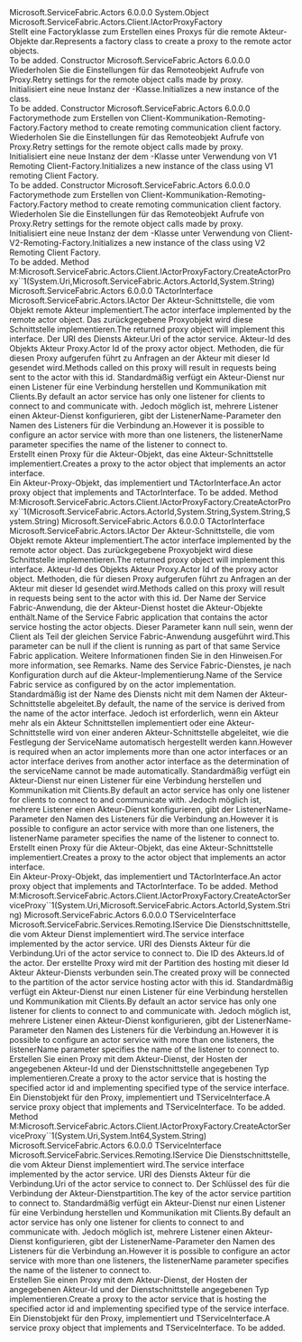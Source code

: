 <Type Name="ActorProxyFactory" FullName="Microsoft.ServiceFabric.Actors.Client.ActorProxyFactory">
  <TypeSignature Language="C#" Value="public class ActorProxyFactory : Microsoft.ServiceFabric.Actors.Client.IActorProxyFactory" />
  <TypeSignature Language="ILAsm" Value=".class public auto ansi beforefieldinit ActorProxyFactory extends System.Object implements class Microsoft.ServiceFabric.Actors.Client.IActorProxyFactory" />
  <TypeSignature Language="DocId" Value="T:Microsoft.ServiceFabric.Actors.Client.ActorProxyFactory" />
  <TypeSignature Language="VB.NET" Value="Public Class ActorProxyFactory&#xA;Implements IActorProxyFactory" />
  <TypeSignature Language="F#" Value="type ActorProxyFactory = class&#xA;    interface IActorProxyFactory" />
  <AssemblyInfo>
    <AssemblyName>Microsoft.ServiceFabric.Actors</AssemblyName>
    <AssemblyVersion>6.0.0.0</AssemblyVersion>
  </AssemblyInfo>
  <Base>
    <BaseTypeName>System.Object</BaseTypeName>
  </Base>
  <Interfaces>
    <Interface>
      <InterfaceName>Microsoft.ServiceFabric.Actors.Client.IActorProxyFactory</InterfaceName>
    </Interface>
  </Interfaces>
  <Docs>
    <summary>
            <span data-ttu-id="bffa9-101">Stellt eine Factoryklasse zum Erstellen eines Proxys für die remote Akteur-Objekte dar.</span><span class="sxs-lookup"><span data-stu-id="bffa9-101">Represents a factory class to create a proxy to the remote actor objects.</span></span>
            </summary>
    <remarks>To be added.</remarks>
  </Docs>
  <Members>
    <Member MemberName=".ctor">
      <MemberSignature Language="C#" Value="public ActorProxyFactory (Microsoft.ServiceFabric.Services.Communication.Client.OperationRetrySettings retrySettings = null);" />
      <MemberSignature Language="ILAsm" Value=".method public hidebysig specialname rtspecialname instance void .ctor(class Microsoft.ServiceFabric.Services.Communication.Client.OperationRetrySettings retrySettings) cil managed" />
      <MemberSignature Language="DocId" Value="M:Microsoft.ServiceFabric.Actors.Client.ActorProxyFactory.#ctor(Microsoft.ServiceFabric.Services.Communication.Client.OperationRetrySettings)" />
      <MemberSignature Language="VB.NET" Value="Public Sub New (Optional retrySettings As OperationRetrySettings = null)" />
      <MemberSignature Language="F#" Value="new Microsoft.ServiceFabric.Actors.Client.ActorProxyFactory : Microsoft.ServiceFabric.Services.Communication.Client.OperationRetrySettings -&gt; Microsoft.ServiceFabric.Actors.Client.ActorProxyFactory" Usage="new Microsoft.ServiceFabric.Actors.Client.ActorProxyFactory retrySettings" />
      <MemberType>Constructor</MemberType>
      <AssemblyInfo>
        <AssemblyName>Microsoft.ServiceFabric.Actors</AssemblyName>
        <AssemblyVersion>6.0.0.0</AssemblyVersion>
      </AssemblyInfo>
      <Parameters>
        <Parameter Name="retrySettings" Type="Microsoft.ServiceFabric.Services.Communication.Client.OperationRetrySettings" />
      </Parameters>
      <Docs>
        <param name="retrySettings"><span data-ttu-id="bffa9-102">Wiederholen Sie die Einstellungen für das Remoteobjekt Aufrufe von Proxy.</span><span class="sxs-lookup"><span data-stu-id="bffa9-102">Retry settings for the remote object calls  made by proxy.</span></span></param>
        <summary>
            <span data-ttu-id="bffa9-103">Initialisiert eine neue Instanz der <see cref="T:Microsoft.ServiceFabric.Actors.Client.ActorProxyFactory" />-Klasse.</span><span class="sxs-lookup"><span data-stu-id="bffa9-103">Initializes a new instance of the <see cref="T:Microsoft.ServiceFabric.Actors.Client.ActorProxyFactory" /> class.</span></span>
            </summary>
        <remarks>To be added.</remarks>
      </Docs>
    </Member>
    <Member MemberName=".ctor">
      <MemberSignature Language="C#" Value="public ActorProxyFactory (Func&lt;Microsoft.ServiceFabric.Services.Remoting.V1.IServiceRemotingCallbackClient,Microsoft.ServiceFabric.Services.Remoting.V1.Client.IServiceRemotingClientFactory&gt; createServiceRemotingClientFactory, Microsoft.ServiceFabric.Services.Communication.Client.OperationRetrySettings retrySettings = null);" />
      <MemberSignature Language="ILAsm" Value=".method public hidebysig specialname rtspecialname instance void .ctor(class System.Func`2&lt;class Microsoft.ServiceFabric.Services.Remoting.V1.IServiceRemotingCallbackClient, class Microsoft.ServiceFabric.Services.Remoting.V1.Client.IServiceRemotingClientFactory&gt; createServiceRemotingClientFactory, class Microsoft.ServiceFabric.Services.Communication.Client.OperationRetrySettings retrySettings) cil managed" />
      <MemberSignature Language="DocId" Value="M:Microsoft.ServiceFabric.Actors.Client.ActorProxyFactory.#ctor(System.Func{Microsoft.ServiceFabric.Services.Remoting.V1.IServiceRemotingCallbackClient,Microsoft.ServiceFabric.Services.Remoting.V1.Client.IServiceRemotingClientFactory},Microsoft.ServiceFabric.Services.Communication.Client.OperationRetrySettings)" />
      <MemberSignature Language="VB.NET" Value="Public Sub New (createServiceRemotingClientFactory As Func(Of IServiceRemotingCallbackClient, IServiceRemotingClientFactory), Optional retrySettings As OperationRetrySettings = null)" />
      <MemberSignature Language="F#" Value="new Microsoft.ServiceFabric.Actors.Client.ActorProxyFactory : Func&lt;Microsoft.ServiceFabric.Services.Remoting.V1.IServiceRemotingCallbackClient, Microsoft.ServiceFabric.Services.Remoting.V1.Client.IServiceRemotingClientFactory&gt; * Microsoft.ServiceFabric.Services.Communication.Client.OperationRetrySettings -&gt; Microsoft.ServiceFabric.Actors.Client.ActorProxyFactory" Usage="new Microsoft.ServiceFabric.Actors.Client.ActorProxyFactory (createServiceRemotingClientFactory, retrySettings)" />
      <MemberType>Constructor</MemberType>
      <AssemblyInfo>
        <AssemblyName>Microsoft.ServiceFabric.Actors</AssemblyName>
        <AssemblyVersion>6.0.0.0</AssemblyVersion>
      </AssemblyInfo>
      <Parameters>
        <Parameter Name="createServiceRemotingClientFactory" Type="System.Func&lt;Microsoft.ServiceFabric.Services.Remoting.V1.IServiceRemotingCallbackClient,Microsoft.ServiceFabric.Services.Remoting.V1.Client.IServiceRemotingClientFactory&gt;" />
        <Parameter Name="retrySettings" Type="Microsoft.ServiceFabric.Services.Communication.Client.OperationRetrySettings" />
      </Parameters>
      <Docs>
        <param name="createServiceRemotingClientFactory"><span data-ttu-id="bffa9-104">Factorymethode zum Erstellen von Client-Kommunikation-Remoting-Factory.</span><span class="sxs-lookup"><span data-stu-id="bffa9-104">Factory method to create remoting communication client factory.</span></span></param>
        <param name="retrySettings"><span data-ttu-id="bffa9-105">Wiederholen Sie die Einstellungen für das Remoteobjekt Aufrufe von Proxy.</span><span class="sxs-lookup"><span data-stu-id="bffa9-105">Retry settings for the remote object calls  made by proxy.</span></span></param>
        <summary>
            <span data-ttu-id="bffa9-106">Initialisiert eine neue Instanz der dem <see cref="T:Microsoft.ServiceFabric.Actors.Client.ActorProxyFactory" /> -Klasse unter Verwendung von V1 Remoting Client-Factory.</span><span class="sxs-lookup"><span data-stu-id="bffa9-106">Initializes a new instance of the <see cref="T:Microsoft.ServiceFabric.Actors.Client.ActorProxyFactory" /> class using V1 remoting Client Factory.</span></span>
            </summary>
        <remarks>To be added.</remarks>
      </Docs>
    </Member>
    <Member MemberName=".ctor">
      <MemberSignature Language="C#" Value="public ActorProxyFactory (Func&lt;Microsoft.ServiceFabric.Services.Remoting.V2.Client.IServiceRemotingCallbackMessageHandler,Microsoft.ServiceFabric.Services.Remoting.V2.Client.IServiceRemotingClientFactory&gt; createServiceRemotingClientFactory, Microsoft.ServiceFabric.Services.Communication.Client.OperationRetrySettings retrySettings = null);" />
      <MemberSignature Language="ILAsm" Value=".method public hidebysig specialname rtspecialname instance void .ctor(class System.Func`2&lt;class Microsoft.ServiceFabric.Services.Remoting.V2.Client.IServiceRemotingCallbackMessageHandler, class Microsoft.ServiceFabric.Services.Remoting.V2.Client.IServiceRemotingClientFactory&gt; createServiceRemotingClientFactory, class Microsoft.ServiceFabric.Services.Communication.Client.OperationRetrySettings retrySettings) cil managed" />
      <MemberSignature Language="DocId" Value="M:Microsoft.ServiceFabric.Actors.Client.ActorProxyFactory.#ctor(System.Func{Microsoft.ServiceFabric.Services.Remoting.V2.Client.IServiceRemotingCallbackMessageHandler,Microsoft.ServiceFabric.Services.Remoting.V2.Client.IServiceRemotingClientFactory},Microsoft.ServiceFabric.Services.Communication.Client.OperationRetrySettings)" />
      <MemberSignature Language="VB.NET" Value="Public Sub New (createServiceRemotingClientFactory As Func(Of IServiceRemotingCallbackMessageHandler, IServiceRemotingClientFactory), Optional retrySettings As OperationRetrySettings = null)" />
      <MemberSignature Language="F#" Value="new Microsoft.ServiceFabric.Actors.Client.ActorProxyFactory : Func&lt;Microsoft.ServiceFabric.Services.Remoting.V2.Client.IServiceRemotingCallbackMessageHandler, Microsoft.ServiceFabric.Services.Remoting.V2.Client.IServiceRemotingClientFactory&gt; * Microsoft.ServiceFabric.Services.Communication.Client.OperationRetrySettings -&gt; Microsoft.ServiceFabric.Actors.Client.ActorProxyFactory" Usage="new Microsoft.ServiceFabric.Actors.Client.ActorProxyFactory (createServiceRemotingClientFactory, retrySettings)" />
      <MemberType>Constructor</MemberType>
      <AssemblyInfo>
        <AssemblyName>Microsoft.ServiceFabric.Actors</AssemblyName>
        <AssemblyVersion>6.0.0.0</AssemblyVersion>
      </AssemblyInfo>
      <Parameters>
        <Parameter Name="createServiceRemotingClientFactory" Type="System.Func&lt;Microsoft.ServiceFabric.Services.Remoting.V2.Client.IServiceRemotingCallbackMessageHandler,Microsoft.ServiceFabric.Services.Remoting.V2.Client.IServiceRemotingClientFactory&gt;" />
        <Parameter Name="retrySettings" Type="Microsoft.ServiceFabric.Services.Communication.Client.OperationRetrySettings" />
      </Parameters>
      <Docs>
        <param name="createServiceRemotingClientFactory"><span data-ttu-id="bffa9-107">Factorymethode zum Erstellen von Client-Kommunikation-Remoting-Factory.</span><span class="sxs-lookup"><span data-stu-id="bffa9-107">Factory method to create remoting communication client factory.</span></span></param>
        <param name="retrySettings"><span data-ttu-id="bffa9-108">Wiederholen Sie die Einstellungen für das Remoteobjekt Aufrufe von Proxy.</span><span class="sxs-lookup"><span data-stu-id="bffa9-108">Retry settings for the remote object calls  made by proxy.</span></span></param>
        <summary>
            <span data-ttu-id="bffa9-109">Initialisiert eine neue Instanz der dem <see cref="T:Microsoft.ServiceFabric.Actors.Client.ActorProxyFactory" /> -Klasse unter Verwendung von Client-V2-Remoting-Factory.</span><span class="sxs-lookup"><span data-stu-id="bffa9-109">Initializes a new instance of the <see cref="T:Microsoft.ServiceFabric.Actors.Client.ActorProxyFactory" /> class using V2 Remoting Client Factory.</span></span>
            </summary>
        <remarks>To be added.</remarks>
      </Docs>
    </Member>
    <Member MemberName="CreateActorProxy&lt;TActorInterface&gt;">
      <MemberSignature Language="C#" Value="public TActorInterface CreateActorProxy&lt;TActorInterface&gt; (Uri serviceUri, Microsoft.ServiceFabric.Actors.ActorId actorId, string listenerName = null) where TActorInterface : Microsoft.ServiceFabric.Actors.IActor;" />
      <MemberSignature Language="ILAsm" Value=".method public hidebysig newslot virtual instance !!TActorInterface CreateActorProxy&lt;(class Microsoft.ServiceFabric.Actors.IActor) TActorInterface&gt;(class System.Uri serviceUri, class Microsoft.ServiceFabric.Actors.ActorId actorId, string listenerName) cil managed" />
      <MemberSignature Language="DocId" Value="M:Microsoft.ServiceFabric.Actors.Client.ActorProxyFactory.CreateActorProxy``1(System.Uri,Microsoft.ServiceFabric.Actors.ActorId,System.String)" />
      <MemberSignature Language="F#" Value="abstract member CreateActorProxy : Uri * Microsoft.ServiceFabric.Actors.ActorId * string -&gt; 'ActorInterface (requires 'ActorInterface :&gt; Microsoft.ServiceFabric.Actors.IActor)&#xA;override this.CreateActorProxy : Uri * Microsoft.ServiceFabric.Actors.ActorId * string -&gt; 'ActorInterface (requires 'ActorInterface :&gt; Microsoft.ServiceFabric.Actors.IActor)" Usage="actorProxyFactory.CreateActorProxy (serviceUri, actorId, listenerName)" />
      <MemberType>Method</MemberType>
      <Implements>
        <InterfaceMember>M:Microsoft.ServiceFabric.Actors.Client.IActorProxyFactory.CreateActorProxy``1(System.Uri,Microsoft.ServiceFabric.Actors.ActorId,System.String)</InterfaceMember>
      </Implements>
      <AssemblyInfo>
        <AssemblyName>Microsoft.ServiceFabric.Actors</AssemblyName>
        <AssemblyVersion>6.0.0.0</AssemblyVersion>
      </AssemblyInfo>
      <ReturnValue>
        <ReturnType>TActorInterface</ReturnType>
      </ReturnValue>
      <TypeParameters>
        <TypeParameter Name="TActorInterface">
          <Constraints>
            <InterfaceName>Microsoft.ServiceFabric.Actors.IActor</InterfaceName>
          </Constraints>
        </TypeParameter>
      </TypeParameters>
      <Parameters>
        <Parameter Name="serviceUri" Type="System.Uri" />
        <Parameter Name="actorId" Type="Microsoft.ServiceFabric.Actors.ActorId" />
        <Parameter Name="listenerName" Type="System.String" />
      </Parameters>
      <Docs>
        <typeparam name="TActorInterface">
            <span data-ttu-id="bffa9-110">Der Akteur-Schnittstelle, die vom Objekt remote Akteur implementiert.</span><span class="sxs-lookup"><span data-stu-id="bffa9-110">The actor interface implemented by the remote actor object.</span></span> <span data-ttu-id="bffa9-111">Das zurückgegebene Proxyobjekt wird diese Schnittstelle implementieren.</span><span class="sxs-lookup"><span data-stu-id="bffa9-111">The returned proxy object will implement this interface.</span></span>
            </typeparam>
        <param name="serviceUri"><span data-ttu-id="bffa9-112">Der URI des Diensts Akteur.</span><span class="sxs-lookup"><span data-stu-id="bffa9-112">Uri of the actor service.</span></span></param>
        <param name="actorId"><span data-ttu-id="bffa9-113">Akteur-Id des Objekts Akteur Proxy.</span><span class="sxs-lookup"><span data-stu-id="bffa9-113">Actor Id of the proxy actor object.</span></span> <span data-ttu-id="bffa9-114">Methoden, die für diesen Proxy aufgerufen führt zu Anfragen an der Akteur mit dieser Id gesendet wird.</span><span class="sxs-lookup"><span data-stu-id="bffa9-114">Methods called on this proxy will result in requests being sent to the actor with this id.</span></span></param>
        <param name="listenerName">
            <span data-ttu-id="bffa9-115">Standardmäßig verfügt ein Akteur-Dienst nur einen Listener für eine Verbindung herstellen und Kommunikation mit Clients.</span><span class="sxs-lookup"><span data-stu-id="bffa9-115">By default an actor service has only one listener for clients to connect to and communicate with.</span></span>
            <span data-ttu-id="bffa9-116">Jedoch möglich ist, mehrere Listener einen Akteur-Dienst konfigurieren, gibt der ListenerName-Parameter den Namen des Listeners für die Verbindung an.</span><span class="sxs-lookup"><span data-stu-id="bffa9-116">However it is possible to configure an actor service with more than one listeners, the listenerName parameter specifies the name of the listener to connect to.</span></span>
            </param>
        <summary>
            <span data-ttu-id="bffa9-117">Erstellt einen Proxy für die Akteur-Objekt, das eine Akteur-Schnittstelle implementiert.</span><span class="sxs-lookup"><span data-stu-id="bffa9-117">Creates a proxy to the actor object that implements an actor interface.</span></span>
            </summary>
        <returns><span data-ttu-id="bffa9-118">Ein Akteur-Proxy-Objekt, das implementiert <see cref="T:Microsoft.ServiceFabric.Actors.Client.IActorProxy" /> und TActorInterface.</span><span class="sxs-lookup"><span data-stu-id="bffa9-118">An actor proxy object that implements <see cref="T:Microsoft.ServiceFabric.Actors.Client.IActorProxy" /> and TActorInterface.</span></span></returns>
        <remarks>To be added.</remarks>
      </Docs>
    </Member>
    <Member MemberName="CreateActorProxy&lt;TActorInterface&gt;">
      <MemberSignature Language="C#" Value="public TActorInterface CreateActorProxy&lt;TActorInterface&gt; (Microsoft.ServiceFabric.Actors.ActorId actorId, string applicationName = null, string serviceName = null, string listenerName = null) where TActorInterface : Microsoft.ServiceFabric.Actors.IActor;" />
      <MemberSignature Language="ILAsm" Value=".method public hidebysig newslot virtual instance !!TActorInterface CreateActorProxy&lt;(class Microsoft.ServiceFabric.Actors.IActor) TActorInterface&gt;(class Microsoft.ServiceFabric.Actors.ActorId actorId, string applicationName, string serviceName, string listenerName) cil managed" />
      <MemberSignature Language="DocId" Value="M:Microsoft.ServiceFabric.Actors.Client.ActorProxyFactory.CreateActorProxy``1(Microsoft.ServiceFabric.Actors.ActorId,System.String,System.String,System.String)" />
      <MemberSignature Language="F#" Value="abstract member CreateActorProxy : Microsoft.ServiceFabric.Actors.ActorId * string * string * string -&gt; 'ActorInterface (requires 'ActorInterface :&gt; Microsoft.ServiceFabric.Actors.IActor)&#xA;override this.CreateActorProxy : Microsoft.ServiceFabric.Actors.ActorId * string * string * string -&gt; 'ActorInterface (requires 'ActorInterface :&gt; Microsoft.ServiceFabric.Actors.IActor)" Usage="actorProxyFactory.CreateActorProxy (actorId, applicationName, serviceName, listenerName)" />
      <MemberType>Method</MemberType>
      <Implements>
        <InterfaceMember>M:Microsoft.ServiceFabric.Actors.Client.IActorProxyFactory.CreateActorProxy``1(Microsoft.ServiceFabric.Actors.ActorId,System.String,System.String,System.String)</InterfaceMember>
      </Implements>
      <AssemblyInfo>
        <AssemblyName>Microsoft.ServiceFabric.Actors</AssemblyName>
        <AssemblyVersion>6.0.0.0</AssemblyVersion>
      </AssemblyInfo>
      <ReturnValue>
        <ReturnType>TActorInterface</ReturnType>
      </ReturnValue>
      <TypeParameters>
        <TypeParameter Name="TActorInterface">
          <Constraints>
            <InterfaceName>Microsoft.ServiceFabric.Actors.IActor</InterfaceName>
          </Constraints>
        </TypeParameter>
      </TypeParameters>
      <Parameters>
        <Parameter Name="actorId" Type="Microsoft.ServiceFabric.Actors.ActorId" />
        <Parameter Name="applicationName" Type="System.String" />
        <Parameter Name="serviceName" Type="System.String" />
        <Parameter Name="listenerName" Type="System.String" />
      </Parameters>
      <Docs>
        <typeparam name="TActorInterface">
            <span data-ttu-id="bffa9-119">Der Akteur-Schnittstelle, die vom Objekt remote Akteur implementiert.</span><span class="sxs-lookup"><span data-stu-id="bffa9-119">The actor interface implemented by the remote actor object.</span></span> <span data-ttu-id="bffa9-120">Das zurückgegebene Proxyobjekt wird diese Schnittstelle implementieren.</span><span class="sxs-lookup"><span data-stu-id="bffa9-120">The returned proxy object will implement this interface.</span></span>
            </typeparam>
        <param name="actorId"><span data-ttu-id="bffa9-121">Akteur-Id des Objekts Akteur Proxy.</span><span class="sxs-lookup"><span data-stu-id="bffa9-121">Actor Id of the proxy actor object.</span></span> <span data-ttu-id="bffa9-122">Methoden, die für diesen Proxy aufgerufen führt zu Anfragen an der Akteur mit dieser Id gesendet wird.</span><span class="sxs-lookup"><span data-stu-id="bffa9-122">Methods called on this proxy will result in requests being sent to the actor with this id.</span></span></param>
        <param name="applicationName">
            <span data-ttu-id="bffa9-123">Der Name der Service Fabric-Anwendung, die der Akteur-Dienst hostet die Akteur-Objekte enthält.</span><span class="sxs-lookup"><span data-stu-id="bffa9-123">Name of the Service Fabric application that contains the actor service hosting the actor objects.</span></span>
            <span data-ttu-id="bffa9-124">Dieser Parameter kann null sein, wenn der Client als Teil der gleichen Service Fabric-Anwendung ausgeführt wird.</span><span class="sxs-lookup"><span data-stu-id="bffa9-124">This parameter can be null if the client is running as part of that same Service Fabric application.</span></span> <span data-ttu-id="bffa9-125">Weitere Informationen finden Sie in den Hinweisen.</span><span class="sxs-lookup"><span data-stu-id="bffa9-125">For more information, see Remarks.</span></span> 
            </param>
        <param name="serviceName">
            <span data-ttu-id="bffa9-126">Name des Service Fabric-Dienstes, je nach Konfiguration durch <see cref="T:Microsoft.ServiceFabric.Actors.Runtime.ActorServiceAttribute" /> auf die Akteur-Implementierung.</span><span class="sxs-lookup"><span data-stu-id="bffa9-126">Name of the Service Fabric service as configured by <see cref="T:Microsoft.ServiceFabric.Actors.Runtime.ActorServiceAttribute" /> on the actor implementation.</span></span>
            <span data-ttu-id="bffa9-127">Standardmäßig ist der Name des Diensts nicht mit dem Namen der Akteur-Schnittstelle abgeleitet.</span><span class="sxs-lookup"><span data-stu-id="bffa9-127">By default, the name of the service is derived from the name of the actor interface.</span></span> <span data-ttu-id="bffa9-128">Jedoch <see cref="T:Microsoft.ServiceFabric.Actors.Runtime.ActorServiceAttribute" /> ist erforderlich, wenn ein Akteur mehr als ein Akteur Schnittstellen implementiert oder eine Akteur-Schnittstelle wird von einer anderen Akteur-Schnittstelle abgeleitet, wie die Festlegung der ServiceName automatisch hergestellt werden kann.</span><span class="sxs-lookup"><span data-stu-id="bffa9-128">However <see cref="T:Microsoft.ServiceFabric.Actors.Runtime.ActorServiceAttribute" /> is required when an actor implements more than one actor interfaces or an actor interface derives from another actor interface as the determination of the serviceName cannot be made automatically.</span></span>
            </param>
        <param name="listenerName">
            <span data-ttu-id="bffa9-129">Standardmäßig verfügt ein Akteur-Dienst nur einen Listener für eine Verbindung herstellen und Kommunikation mit Clients.</span><span class="sxs-lookup"><span data-stu-id="bffa9-129">By default an actor service has only one listener for clients to connect to and communicate with.</span></span>
            <span data-ttu-id="bffa9-130">Jedoch möglich ist, mehrere Listener einen Akteur-Dienst konfigurieren, gibt der ListenerName-Parameter den Namen des Listeners für die Verbindung an.</span><span class="sxs-lookup"><span data-stu-id="bffa9-130">However it is possible to configure an actor service with more than one listeners, the listenerName parameter specifies the name of the listener to connect to.</span></span>
            </param>
        <summary>
            <span data-ttu-id="bffa9-131">Erstellt einen Proxy für die Akteur-Objekt, das eine Akteur-Schnittstelle implementiert.</span><span class="sxs-lookup"><span data-stu-id="bffa9-131">Creates a proxy to the actor object that implements an actor interface.</span></span>
            </summary>
        <returns><span data-ttu-id="bffa9-132">Ein Akteur-Proxy-Objekt, das implementiert <see cref="T:Microsoft.ServiceFabric.Actors.Client.IActorProxy" /> und TActorInterface.</span><span class="sxs-lookup"><span data-stu-id="bffa9-132">An actor proxy object that implements <see cref="T:Microsoft.ServiceFabric.Actors.Client.IActorProxy" /> and TActorInterface.</span></span></returns>
        <remarks>To be added.</remarks>
      </Docs>
    </Member>
    <Member MemberName="CreateActorServiceProxy&lt;TServiceInterface&gt;">
      <MemberSignature Language="C#" Value="public TServiceInterface CreateActorServiceProxy&lt;TServiceInterface&gt; (Uri serviceUri, Microsoft.ServiceFabric.Actors.ActorId actorId, string listenerName = null) where TServiceInterface : Microsoft.ServiceFabric.Services.Remoting.IService;" />
      <MemberSignature Language="ILAsm" Value=".method public hidebysig newslot virtual instance !!TServiceInterface CreateActorServiceProxy&lt;(class Microsoft.ServiceFabric.Services.Remoting.IService) TServiceInterface&gt;(class System.Uri serviceUri, class Microsoft.ServiceFabric.Actors.ActorId actorId, string listenerName) cil managed" />
      <MemberSignature Language="DocId" Value="M:Microsoft.ServiceFabric.Actors.Client.ActorProxyFactory.CreateActorServiceProxy``1(System.Uri,Microsoft.ServiceFabric.Actors.ActorId,System.String)" />
      <MemberSignature Language="F#" Value="abstract member CreateActorServiceProxy : Uri * Microsoft.ServiceFabric.Actors.ActorId * string -&gt; 'ServiceInterface (requires 'ServiceInterface :&gt; Microsoft.ServiceFabric.Services.Remoting.IService)&#xA;override this.CreateActorServiceProxy : Uri * Microsoft.ServiceFabric.Actors.ActorId * string -&gt; 'ServiceInterface (requires 'ServiceInterface :&gt; Microsoft.ServiceFabric.Services.Remoting.IService)" Usage="actorProxyFactory.CreateActorServiceProxy (serviceUri, actorId, listenerName)" />
      <MemberType>Method</MemberType>
      <Implements>
        <InterfaceMember>M:Microsoft.ServiceFabric.Actors.Client.IActorProxyFactory.CreateActorServiceProxy``1(System.Uri,Microsoft.ServiceFabric.Actors.ActorId,System.String)</InterfaceMember>
      </Implements>
      <AssemblyInfo>
        <AssemblyName>Microsoft.ServiceFabric.Actors</AssemblyName>
        <AssemblyVersion>6.0.0.0</AssemblyVersion>
      </AssemblyInfo>
      <ReturnValue>
        <ReturnType>TServiceInterface</ReturnType>
      </ReturnValue>
      <TypeParameters>
        <TypeParameter Name="TServiceInterface">
          <Constraints>
            <InterfaceName>Microsoft.ServiceFabric.Services.Remoting.IService</InterfaceName>
          </Constraints>
        </TypeParameter>
      </TypeParameters>
      <Parameters>
        <Parameter Name="serviceUri" Type="System.Uri" />
        <Parameter Name="actorId" Type="Microsoft.ServiceFabric.Actors.ActorId" />
        <Parameter Name="listenerName" Type="System.String" />
      </Parameters>
      <Docs>
        <typeparam name="TServiceInterface"><span data-ttu-id="bffa9-133">Die Dienstschnittstelle, die vom Akteur Dienst implementiert wird.</span><span class="sxs-lookup"><span data-stu-id="bffa9-133">The service interface implemented by the actor service.</span></span></typeparam>
        <param name="serviceUri"><span data-ttu-id="bffa9-134">URI des Diensts Akteur für die Verbindung.</span><span class="sxs-lookup"><span data-stu-id="bffa9-134">Uri of the actor service to connect to.</span></span></param>
        <param name="actorId"><span data-ttu-id="bffa9-135">Die ID des Akteurs.</span><span class="sxs-lookup"><span data-stu-id="bffa9-135">Id of the actor.</span></span> <span data-ttu-id="bffa9-136">Der erstellte Proxy wird mit der Partition des hosting mit dieser Id Akteur Akteur-Diensts verbunden sein.</span><span class="sxs-lookup"><span data-stu-id="bffa9-136">The created proxy will be connected to the partition of the actor service hosting actor with this id.</span></span></param>
        <param name="listenerName">
            <span data-ttu-id="bffa9-137">Standardmäßig verfügt ein Akteur-Dienst nur einen Listener für eine Verbindung herstellen und Kommunikation mit Clients.</span><span class="sxs-lookup"><span data-stu-id="bffa9-137">By default an actor service has only one listener for clients to connect to and communicate with.</span></span>
            <span data-ttu-id="bffa9-138">Jedoch möglich ist, mehrere Listener einen Akteur-Dienst konfigurieren, gibt der ListenerName-Parameter den Namen des Listeners für die Verbindung an.</span><span class="sxs-lookup"><span data-stu-id="bffa9-138">However it is possible to configure an actor service with more than one listeners, the listenerName parameter specifies the name of the listener to connect to.</span></span>
            </param>
        <summary>
            <span data-ttu-id="bffa9-139">Erstellen Sie einen Proxy mit dem Akteur-Dienst, der Hosten der angegebenen Akteur-Id und der Dienstschnittstelle angegebenen Typ implementieren.</span><span class="sxs-lookup"><span data-stu-id="bffa9-139">Create a proxy to the actor service that is hosting the specified actor id and implementing specified type of the service interface.</span></span>
            </summary>
        <returns><span data-ttu-id="bffa9-140">Ein Dienstobjekt für den Proxy, implementiert <see cref="T:Microsoft.ServiceFabric.Services.Remoting.Client.IServiceProxy" /> und TServiceInterface.</span><span class="sxs-lookup"><span data-stu-id="bffa9-140">A service proxy object that implements <see cref="T:Microsoft.ServiceFabric.Services.Remoting.Client.IServiceProxy" /> and TServiceInterface.</span></span></returns>
        <remarks>To be added.</remarks>
      </Docs>
    </Member>
    <Member MemberName="CreateActorServiceProxy&lt;TServiceInterface&gt;">
      <MemberSignature Language="C#" Value="public TServiceInterface CreateActorServiceProxy&lt;TServiceInterface&gt; (Uri serviceUri, long partitionKey, string listenerName = null) where TServiceInterface : Microsoft.ServiceFabric.Services.Remoting.IService;" />
      <MemberSignature Language="ILAsm" Value=".method public hidebysig newslot virtual instance !!TServiceInterface CreateActorServiceProxy&lt;(class Microsoft.ServiceFabric.Services.Remoting.IService) TServiceInterface&gt;(class System.Uri serviceUri, int64 partitionKey, string listenerName) cil managed" />
      <MemberSignature Language="DocId" Value="M:Microsoft.ServiceFabric.Actors.Client.ActorProxyFactory.CreateActorServiceProxy``1(System.Uri,System.Int64,System.String)" />
      <MemberSignature Language="VB.NET" Value="Public Function CreateActorServiceProxy(Of TServiceInterface As IService) (serviceUri As Uri, partitionKey As Long, Optional listenerName As String = null) As TServiceInterface" />
      <MemberSignature Language="F#" Value="abstract member CreateActorServiceProxy : Uri * int64 * string -&gt; 'ServiceInterface (requires 'ServiceInterface :&gt; Microsoft.ServiceFabric.Services.Remoting.IService)&#xA;override this.CreateActorServiceProxy : Uri * int64 * string -&gt; 'ServiceInterface (requires 'ServiceInterface :&gt; Microsoft.ServiceFabric.Services.Remoting.IService)" Usage="actorProxyFactory.CreateActorServiceProxy (serviceUri, partitionKey, listenerName)" />
      <MemberType>Method</MemberType>
      <Implements>
        <InterfaceMember>M:Microsoft.ServiceFabric.Actors.Client.IActorProxyFactory.CreateActorServiceProxy``1(System.Uri,System.Int64,System.String)</InterfaceMember>
      </Implements>
      <AssemblyInfo>
        <AssemblyName>Microsoft.ServiceFabric.Actors</AssemblyName>
        <AssemblyVersion>6.0.0.0</AssemblyVersion>
      </AssemblyInfo>
      <ReturnValue>
        <ReturnType>TServiceInterface</ReturnType>
      </ReturnValue>
      <TypeParameters>
        <TypeParameter Name="TServiceInterface">
          <Constraints>
            <InterfaceName>Microsoft.ServiceFabric.Services.Remoting.IService</InterfaceName>
          </Constraints>
        </TypeParameter>
      </TypeParameters>
      <Parameters>
        <Parameter Name="serviceUri" Type="System.Uri" />
        <Parameter Name="partitionKey" Type="System.Int64" />
        <Parameter Name="listenerName" Type="System.String" />
      </Parameters>
      <Docs>
        <typeparam name="TServiceInterface"><span data-ttu-id="bffa9-141">Die Dienstschnittstelle, die vom Akteur Dienst implementiert wird.</span><span class="sxs-lookup"><span data-stu-id="bffa9-141">The service interface implemented by the actor service.</span></span></typeparam>
        <param name="serviceUri"><span data-ttu-id="bffa9-142">URI des Diensts Akteur für die Verbindung.</span><span class="sxs-lookup"><span data-stu-id="bffa9-142">Uri of the actor service to connect to.</span></span></param>
        <param name="partitionKey"><span data-ttu-id="bffa9-143">Der Schlüssel des für die Verbindung der Akteur-Dienstpartition.</span><span class="sxs-lookup"><span data-stu-id="bffa9-143">The key of the actor service partition to connect to.</span></span></param>
        <param name="listenerName">
            <span data-ttu-id="bffa9-144">Standardmäßig verfügt ein Akteur-Dienst nur einen Listener für eine Verbindung herstellen und Kommunikation mit Clients.</span><span class="sxs-lookup"><span data-stu-id="bffa9-144">By default an actor service has only one listener for clients to connect to and communicate with.</span></span>
            <span data-ttu-id="bffa9-145">Jedoch möglich ist, mehrere Listener einen Akteur-Dienst konfigurieren, gibt der ListenerName-Parameter den Namen des Listeners für die Verbindung an.</span><span class="sxs-lookup"><span data-stu-id="bffa9-145">However it is possible to configure an actor service with more than one listeners, the listenerName parameter specifies the name of the listener to connect to.</span></span>
            </param>
        <summary>
            <span data-ttu-id="bffa9-146">Erstellen Sie einen Proxy mit dem Akteur-Dienst, der Hosten der angegebenen Akteur-Id und der Dienstschnittstelle angegebenen Typ implementieren.</span><span class="sxs-lookup"><span data-stu-id="bffa9-146">Create a proxy to the actor service that is hosting the specified actor id and implementing specified type of the service interface.</span></span>
            </summary>
        <returns><span data-ttu-id="bffa9-147">Ein Dienstobjekt für den Proxy, implementiert <see cref="T:Microsoft.ServiceFabric.Services.Remoting.Client.IServiceProxy" /> und TServiceInterface.</span><span class="sxs-lookup"><span data-stu-id="bffa9-147">A service proxy object that implements <see cref="T:Microsoft.ServiceFabric.Services.Remoting.Client.IServiceProxy" /> and TServiceInterface.</span></span></returns>
        <remarks>To be added.</remarks>
      </Docs>
    </Member>
  </Members>
</Type>